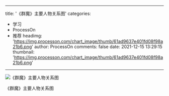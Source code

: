 
---
title: '《群魔》主要人物关系图'
categories: 
 - 学习
 - ProcessOn
 - 推荐
headimg: 'https://img.processon.com/chart_image/thumb/61ad9637e401fd08f98a21b6.png'
author: ProcessOn
comments: false
date: 2021-12-15 13:29:15
thumbnail: 'https://img.processon.com/chart_image/thumb/61ad9637e401fd08f98a21b6.png'
---

<div>   
<img class="thumb" alt="《群魔》主要人物关系图" src="https://img.processon.com/chart_image/thumb/61ad9637e401fd08f98a21b6.png" referrerpolicy="no-referrer">
<p>《群魔》主要人物关系图</p>  
</div>
            